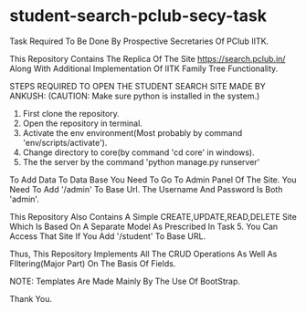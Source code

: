# student-search-pclub-secy-task
 Task Required To Be Done By Prospective Secretaries Of PClub IITK.

This Repository Contains The Replica Of The Site https://search.pclub.in/ Along With Additional Implementation Of IITK Family Tree Functionality.

STEPS REQUIRED TO OPEN THE STUDENT SEARCH SITE MADE BY ANKUSH:
(CAUTION: Make sure python is installed in the system.)

1) First clone the repository.
2) Open the repository in terminal.
3) Activate the env environment(Most probably by command 'env/scripts/activate').
4) Change directory to core(by command 'cd core' in windows).
5) The the server by the command 'python manage.py runserver'

To Add Data To Data Base You Need To Go To Admin Panel Of The Site. You Need To Add '/admin' To Base Url.
The Username And Password Is Both 'admin'.

This Repository Also Contains A Simple CREATE,UPDATE,READ,DELETE Site Which Is Based On A Separate Model
As Prescribed In Task 5. You Can Access That Site If You Add '/student' To Base URL.

Thus, This Repository Implements All The CRUD Operations As Well As FIltering(Major Part) On The Basis Of Fields.

NOTE: Templates Are Made Mainly By The Use Of BootStrap.

Thank You.